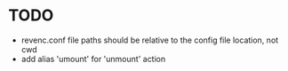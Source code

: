 TODO
====

* revenc.conf file paths should be relative to the config file location,
  not cwd
* add alias 'umount' for 'unmount' action
